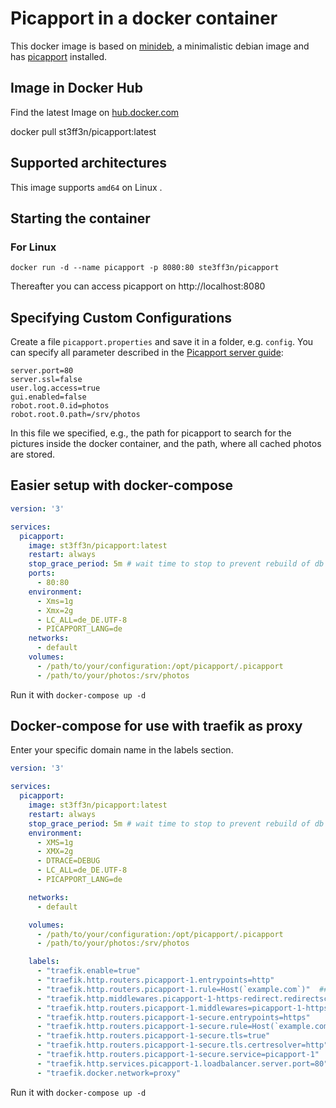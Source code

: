 # Picapport in a docker container
This docker image is based on [minideb](https://github.com/bitnami/minideb), a minimalistic debian image and has [picapport](https://www.picapport.de/de/index.php) installed. <!--Also this image includes the PicApportVideoThumbnailPlugin, the PicApportJavaImagePlugin and the pagpMetadataAnalyser add-on.-->

## Image in Docker Hub
Find the latest Image on [hub.docker.com](https://hub.docker.com/r/st3ff3n/picapport/)

docker pull st3ff3n/picapport:latest


## Supported architectures

This <!--multiarch--> image supports `amd64` <!--and `arm64v8`--> on Linux <!--and `amd64` on Windows-->.

## Starting the container
### For <!--Windows & -->Linux
`docker run -d --name picapport -p 8080:80 ste3ff3n/picapport`

Thereafter you can access picapport on http://localhost:8080

## Specifying Custom Configurations

Create a file `picapport.properties` and save it in a folder, e.g. `config`. You can specify all parameter described in the [Picapport server guide](http://wiki.picapport.de/display/PIC/PicApport-Server+Guide):
```
server.port=80
server.ssl=false
user.log.access=true
gui.enabled=false
robot.root.0.id=photos
robot.root.0.path=/srv/photos
```
In this file we specified, e.g., the path for picapport to search for the pictures inside the docker container, and the path, where all cached photos are stored.

## Easier setup with docker-compose
```YAML
version: '3'

services:
  picapport:
    image: st3ff3n/picapport:latest
    restart: always
    stop_grace_period: 5m # wait time to stop to prevent rebuild of db
    ports:
      - 80:80
    environment:
      - Xms=1g
      - Xmx=2g
      - LC_ALL=de_DE.UTF-8
      - PICAPPORT_LANG=de
    networks:
      - default
    volumes:
      - /path/to/your/configuration:/opt/picapport/.picapport
      - /path/to/your/photos:/srv/photos
```
Run it with `docker-compose up -d`

## Docker-compose for use with traefik as proxy

Enter your specific domain name in the labels section.

```YAML
version: '3'

services:
  picapport:
    image: st3ff3n/picapport:latest
    restart: always
    stop_grace_period: 5m # wait time to stop to prevent rebuild of db
    environment:
      - XMS=1g
      - XMX=2g
      - DTRACE=DEBUG
      - LC_ALL=de_DE.UTF-8
      - PICAPPORT_LANG=de

    networks:
      - default

    volumes:
      - /path/to/your/configuration:/opt/picapport/.picapport
      - /path/to/your/photos:/srv/photos

    labels:
      - "traefik.enable=true"
      - "traefik.http.routers.picapport-1.entrypoints=http"
      - "traefik.http.routers.picapport-1.rule=Host(`example.com`)"  ## Enter the domain name ##
      - "traefik.http.middlewares.picapport-1-https-redirect.redirectscheme.scheme=https"
      - "traefik.http.routers.picapport-1.middlewares=picapport-1-https-redirect"
      - "traefik.http.routers.picapport-1-secure.entrypoints=https"
      - "traefik.http.routers.picapport-1-secure.rule=Host(`example.com`)" ## Enter the domain name ##
      - "traefik.http.routers.picapport-1-secure.tls=true"
      - "traefik.http.routers.picapport-1-secure.tls.certresolver=http"
      - "traefik.http.routers.picapport-1-secure.service=picapport-1"
      - "traefik.http.services.picapport-1.loadbalancer.server.port=80"
      - "traefik.docker.network=proxy"
```

Run it with `docker-compose up -d`

